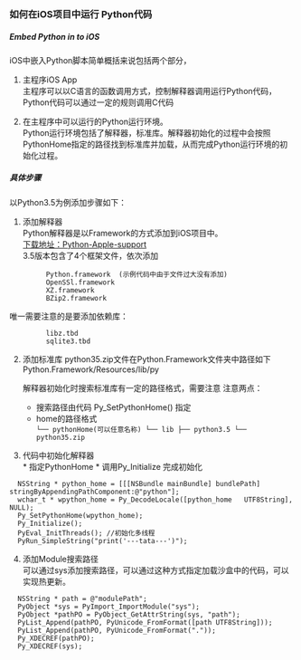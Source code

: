 ### 如何在iOS项目中运行 Python代码


##### Embed Python in to iOS
iOS中嵌入Python脚本简单概括来说包括两个部分，
  1. 主程序iOS App  
     主程序可以以C语言的函数调用方式，控制解释器调用运行Python代码，Python代码可以通过一定的规则调用C代码  

  2. 在主程序中可以运行的Python运行环境。  
  Python运行环境包括了解释器，标准库。解释器初始化的过程中会按照PythonHome指定的路径找到标准库并加载，从而完成Python运行环境的初始化过程。

##### 具体步骤  
  以Python3.5为例添加步骤如下：
  1. 添加解释器  
     Python解释器是以Framework的方式添加到iOS项目中。  
     [下载地址：Python-Apple-support](https://github.com/pybee/Python-Apple-support)  
     3.5版本包含了4个框架文件，依次添加
```
	     Python.framework  (示例代码中由于文件过大没有添加)
	     OpenSSl.framework
	     XZ.framework
	     BZip2.framework
```
  唯一需要注意的是要添加依赖库：
```
         libz.tbd
         sqlite3.tbd  
```
  2. 添加标准库
     python35.zip文件在Python.Framework文件夹中路径如下  
         Python.Framework/Resources/lib/py

     解释器初始化时搜索标准库有一定的路径格式，需要注意
     注意两点：
     * 搜索路径由代码 Py_SetPythonHome() 指定
     * home的路径格式  
    ```
     └── pythonHome(可以任意名称)
              └── lib
                   ├── python3.5
                   └── python35.zip
    ```

  3. 代码中初始化解释器  
    * 指定PythonHome
    * 调用Py_Initialize 完成初始化
```
  NSString * python_home = [[[NSBundle mainBundle] bundlePath] stringByAppendingPathComponent:@"python"];
  wchar_t * wpython_home = Py_DecodeLocale([python_home   UTF8String], NULL);
  Py_SetPythonHome(wpython_home);
  Py_Initialize();
  PyEval_InitThreads(); //初始化多线程
  PyRun_SimpleString("print('---tata---')");
```  
  4. 添加Module搜索路径   
     可以通过sys添加搜索路径，可以通过这种方式指定加载沙盒中的代码，可以实现热更新。
```
  NSString * path = @"modulePath";
  PyObject *sys = PyImport_ImportModule("sys");
  PyObject *pathPO = PyObject_GetAttrString(sys, "path");
  PyList_Append(pathPO, PyUnicode_FromFormat([path UTF8String]));
  PyList_Append(pathPO, PyUnicode_FromFormat("."));
  Py_XDECREF(pathPO);
  Py_XDECREF(sys);
```
